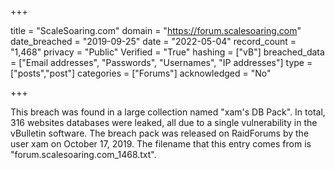 +++

title = "ScaleSoaring.com"
domain = "https://forum.scalesoaring.com"
date_breached = "2019-09-25"
date = "2022-05-04"
record_count = "1,468"
privacy = "Public"
Verified = "True"
hashing = ["vB"]
breached_data = ["Email addresses", "Passwords", "Usernames", "IP addresses"]
type = ["posts","post"]
categories = ["Forums"]
acknowledged = "No"


+++


This breach was found in a large collection named "xam's DB Pack". In total, 316 websites databases were leaked, all due to a single vulnerability in the vBulletin software. The breach pack was released on RaidForums by the user xam on October 17, 2019. The filename that this entry comes from is "forum.scalesoaring.com_1468.txt".

